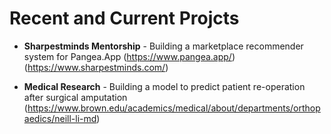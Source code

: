 # Recent and Current Projcts

- **Sharpestminds Mentorship** - Building a marketplace recommender system for Pangea.App (https://www.pangea.app/) (https://www.sharpestminds.com/)

- **Medical Research** - Building a model to predict patient re-operation after surgical amputation (https://www.brown.edu/academics/medical/about/departments/orthopaedics/neill-li-md)
